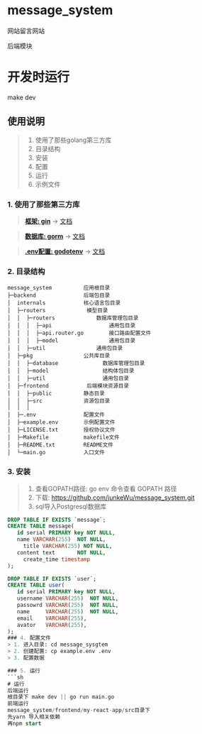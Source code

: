 # message_system
网站留言网站

后端模块
# 开发时运行
make dev

## 使用说明
> 1. 使用了那些golang第三方库
> 2. 目录结构
> 3. 安装
> 4. 配置
> 5. 运行
> 6. 示例文件

### 1. 使用了那些第三方库
> [**框架: gin**](https://github.com/gin-gonic/gin) -> [文档](https://gin-gonic.com/zh-cn/docs/)

> [**数据库: gorm**](https://github.com/jinzhu/gorm) -> [文档](http://gorm.io/zh_CN/docs/)

> [**.env配置: godotenv**](https://github.com/joho/godotenv) -> [文档](https://github.com/joho/godotenv)

### 2. 目录结构
```
message_system          应用根目录
├─backend               后端包目录
│  internals            核心语言包目录
│  ├─routers             模型目录
│  │  ├─routers             数据库管理包目录
│  │  │  ├─api                  通用包目录
│  │  │  ├─api.router.go        接口路由配置文件
│  │  │  ├─model                通用包目录
│  │  ├─util                通用包目录
│  ├─pkg                公共库目录
│  │  ├─database              数据库管理包目录
│  │  ├─model                 结构体包目录
│  │  ├─util                  通用包目录
│  ├─frontend            后端模块资源目录
│  │  ├─public          静态目录
│  │  ├─src             资源包目录
│  │  │               
│  ├─.env               配置文件
│  ├─example.env        示例配置文件
│  ├─LICENSE.txt        授权协议文件
│  ├─Makefile         	makefile文件
│  ├─README.txt         README文件
│  └─main.go            入口文件
```

### 3. 安装
> 1. 查看GOPATH路径: go env 命令查看 GOPATH 路径
> 2. 下载: https://github.com/junkeWu/message_system.git
> 3. sql导入Postgresql数据库

```sql
DROP TABLE IF EXISTS `message`;
CREATE TABLE message(
   id serial PRIMARY key NOT NULL,
   name VARCHAR(255)  NOT NULL,
	 title VARCHAR(255) NOT NULL,
   content text       NOT NULL,
	 create_time timestamp
);

DROP TABLE IF EXISTS `user`;
CREATE TABLE user(
   id serial PRIMARY key NOT NULL,
   username VARCHAR(255)  NOT NULL,
   passowrd VARCHAR(255)  NOT NULL,
   name     VARCHAR(255)  NOT NULL,
   email    VARCHAR(255),
   avator   VARCHAR(255),
);
### 4. 配置文件
> 1. 进入目录: cd message_sysgtem
> 2. 创建配置: cp example.env .env 
> 3. 配置数据

### 5. 运行
```sh
# 运行
后端运行
根目录下 make dev || go run main.go
前端运行
message_system/frontend/my-react-app/src目录下  
先yarn 导入相关依赖 
再npm start 


